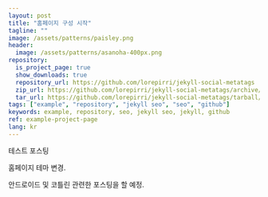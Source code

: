 ```yaml
---
layout: post
title: "홈페이지 구성 시작"
tagline: ""
image: /assets/patterns/paisley.png
header:
  image: /assets/patterns/asanoha-400px.png
repository:
  is_project_page: true
  show_downloads: true
  repository_url: https://github.com/lorepirri/jekyll-social-metatags
  zip_url: https://github.com/lorepirri/jekyll-social-metatags/archive/master.zip
  tar_url: https://github.com/lorepirri/jekyll-social-metatags/tarball/master
tags: ["example", "repository", "jekyll seo", "seo", "github"]
keywords: example, repository, seo, jekyll seo, jekyll, github  
ref: example-project-page
lang: kr
---
```


테스트 포스팅

홈페이지 테마 변경.

안드로이드 및 코틀린 관련한 포스팅을 할 예정.

